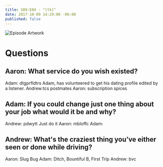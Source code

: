 ```yaml
---
title: S09:E04 - "[tk]"
date: 2017-10-09 14:29:00 -06:00
published: false
---
```


![Episode Artwork]([tk])

# Questions 

## Aaron: What service do you wish existed?
Adam: dtgprfldtrs
Adam, has volunteered to get his dating profile edited by a listener.
Andrew:tcs
postmates
Aaron: subscription spices

## Adam: If you could change just one thing about your job what would it be and why?
Andrew: pdwytt
Just do it
Aaron:  mbloffc 
Adam: 

## Andrew: What's the craziest thing you’ve either seen or done while driving?
Aaron: Slug Bug
Adam: Ditch, Bountiful B, First Trip
Andrew:  bvc 
